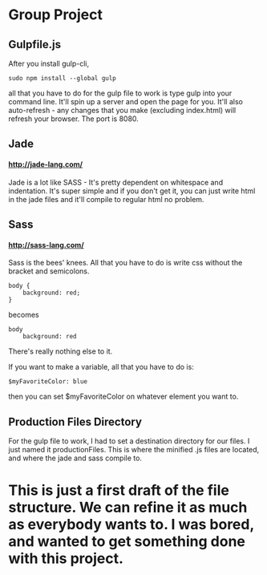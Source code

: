 # Group Project

## Gulpfile.js

After you install gulp-cli,

    sudo npm install --global gulp

all that you have to do for the gulp file to work is type gulp into your command line. It'll spin up a server and open the page for you. It'll also auto-refresh - any changes that you make (excluding index.html) will refresh your browser. The port is 8080.

## Jade
#### http://jade-lang.com/

Jade is a lot like SASS - It's pretty dependent on whitespace and indentation. It's super simple and if you don't get it, you can just write html in the jade files and it'll compile to regular html no problem.

## Sass
#### http://sass-lang.com/

Sass is the bees' knees. All that you have to do is write css without the bracket and semicolons.
```
body {
    background: red;
}
```
becomes
```
body
    background: red
```
There's really nothing else to it.

If you want to make a variable, all that you have to do is:
```
$myFavoriteColor: blue
```
then you can set $myFavoriteColor on whatever element you want to.

## Production Files Directory

For the gulp file to work, I had to set a destination directory for our files. I just named it productionFiles. This is where the minified .js files are located, and where the jade and sass compile to.

# This is just a first draft of the file structure. We can refine it as much as everybody wants to. I was bored, and wanted to get something done with this project.
